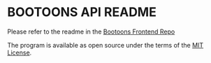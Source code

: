 # BOOTOONS API README

Please refer to the readme in the [Bootoons Frontend Repo](https://github.com/BeccaN/bootoons)

The program is available as open source under the terms of the [MIT License](https://opensource.org/licenses/MIT).
